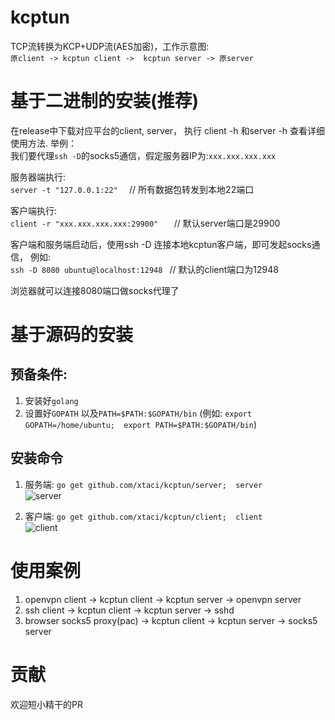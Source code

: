 # kcptun
TCP流转换为KCP+UDP流(AES加密)，工作示意图:        
```原client -> kcptun client ->  kcptun server -> 原server```

# 基于二进制的安装(推荐)
在release中下载对应平台的client, server， 执行 client -h 和server -h 查看详细使用方法. 举例：            
我们要代理```ssh -D```的socks5通信，假定服务器IP为:```xxx.xxx.xxx.xxx```

服务器端执行:     
```server -t "127.0.0.1:22"  ```     // 所有数据包转发到本地22端口           

客户端执行:          
```client -r "xxx.xxx.xxx.xxx:29900"   ```    // 默认server端口是29900           

客户端和服务端启动后，使用ssh -D 连接本地kcptun客户端，即可发起socks通信， 例如:             
```ssh -D 8080 ubuntu@localhost:12948 ```     // 默认的client端口为12948    

浏览器就可以连接8080端口做socks代理了

# 基于源码的安装
## 预备条件:       
1. 安装好```golang```       
2. 设置好```GOPATH```  以及```PATH=$PATH:$GOPATH/bin``` (例如: ```export GOPATH=/home/ubuntu;  export PATH=$PATH:$GOPATH/bin```)       
## 安装命令
1. 服务端: ```go get github.com/xtaci/kcptun/server;  server```        
![server](server.gif)      

2. 客户端: ```go get github.com/xtaci/kcptun/client;  client```      
![client](client.gif)    


# 使用案例
1. openvpn client -> kcptun client -> kcptun server -> openvpn server
2. ssh client -> kcptun client -> kcptun server -> sshd
2. browser socks5 proxy(pac) -> kcptun client -> kcptun server -> socks5 server

# 贡献
欢迎短小精干的PR
